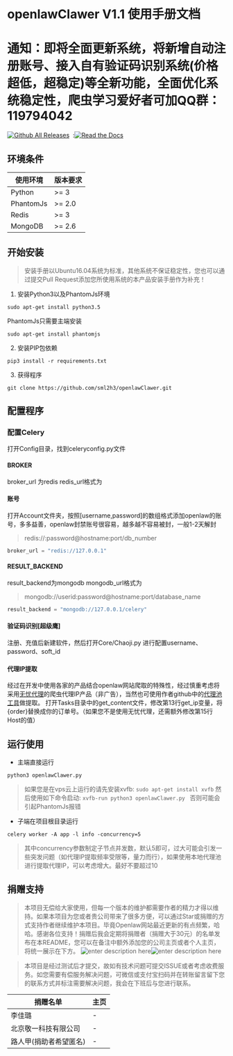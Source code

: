 # openlawClawer V1.1 使用手册文档
# 通知：即将全面更新系统，将新增自动注册账号、接入自有验证码识别系统(价格超低，超稳定)等全新功能，全面优化系统稳定性，爬虫学习爱好者可加QQ群：119794042
[![Github All Releases](https://img.shields.io/github/downloads/atom/atom/total.svg)](https://github.com/sml2h3/openlawClawer)  :[![Read the Docs](https://img.shields.io/readthedocs/pip.svg)](https://github.com/sml2h3/openlawClawer)
## 环境条件
使用环境  | 版本要求
------------- | -------------
Python  | >= 3
PhantomJs  | >= 2.0
Redis  |  >= 3
MongoDB  | >= 2.6

## 开始安装

> 安装手册以Ubuntu16.04系统为标准，其他系统不保证稳定性，您也可以通过提交Pull Request添加您所使用系统的本产品安装手册作为补充！

 1. 安装Python3以及PhantomJs环境

``` shell
sudo apt-get install python3.5
```
PhantomJs只需要主端安装
``` shell
sudo apt-get install phantomjs
```

 2. 安装PIP包依赖


``` shell
pip3 install -r requirements.txt
```
 3. 获得程序



``` shell
git clone https://github.com/sml2h3/openlawClawer.git
```

## 配置程序

 ### 配置Celery
 打开Config目录，找到celeryconfig.py文件
 #### BROKER
 broker_url 为redis
 redis_url格式为
 #### 账号 
 打开Account文件夹，按照[username,password]的数组格式添加openlaw的账号，多多益善，openlaw封禁账号很容易，越多越不容易被封，一般1-2天解封

> redis://:password@hostname:port/db_number

``` python
broker_url = "redis://127.0.0.1"
```
#### RESULT_BACKEND
result_backend为mongodb
mongodb_url格式为

> mongodb://userid:password@hostname:port/database_name

``` python
result_backend = "mongodb://127.0.0.1/celery"
```
#### 验证码识别[超级鹰]
注册、充值后新建软件，然后打开Core/Chaoji.py 进行配置username、password、soft_id

#### 代理IP提取
经过在开发中使用各家的产品结合openlaw网站爬取的特殊性，经过慎重考虑将采用[无忧代理][1]的爬虫代理IP产品（非广告），当然也可使用作者github中的[代理池工具][2]做提取。
打开Tasks目录中的get_content文件，修改第13行get_ip变量，将{order}替换成你的订单号。（如果您不是使用无忧代理，还需额外修改第15行Host的值）


  ## 运行使用


 - 主端直接运行


``` shell
python3 openlawClawer.py
```

> 如果您是在vps云上运行的请先安装xvfb: `sudo apt-get install xvfb`
> 然后使用如下命令启动: `xvfb-run python3 openlawClawer.py `
> 否则可能会引起PhantomJs报错

 - 子端在项目根目录运行



``` shell
celery worker -A app -l info -concurrency=5
```

> 其中concurrency参数制定子节点并发数，默认5即可，过大可能会引发一些突发问题（如代理IP提取频率受限等，量力而行），如果使用本地代理池进行提取代理IP，可以考虑增大。最好不要超过10

## 捐赠支持

> 本项目无偿给大家使用，但每一个版本的维护都需要作者的精力才得以维持。如果本项目为您或者贵公司带来了很多方便，可以通过Star或捐赠的方式支持作者继续维护本项目。毕竟Openlaw网站最近更新的有点频繁，哈哈。感谢各位支持！捐赠后我会定期将捐赠者（捐赠大于30元）的名单发布在本README，您可以在备注中额外添加您的公司主页或者个人主页，将统一展示在下方。
![enter description here][3]![enter description here][4]

> 本项目是经过测试后才提交，故如有技术问题可提交ISSUE或者考虑收费服务。如您需要有偿服务解决问题，可微信或支付宝扫码并在转账留言留下您的联系方式并标注需要解决问题，我会在下班后与您进行联系。

|   捐赠名单  |  主页   |
| --- | --- |
|   李佳璐  |  -   |
|   北京敬一科技有限公司  |   -  |
|   路人甲(捐助者希望匿名)  |   -  |

  [1]: http://www.data5u.com/
  [2]: https://github.com/sml2h3/proxypool
  [3]: http://i4.bvimg.com/623795/46aeff9232e66019.png
  [4]: http://i4.bvimg.com/623795/c13701483f7aa837.jpg
